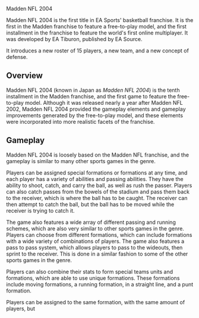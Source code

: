 Madden NFL 2004

Madden NFL 2004 is the first title in EA Sports' basketball franchise. It is the first in the Madden franchise to feature a free-to-play model, and the first installment in the franchise to feature the world's first online multiplayer. It was developed by EA Tiburon, published by EA Source.

It introduces a new roster of 15 players, a new team, and a new concept of defense.  

## Overview

Madden NFL 2004 (known in Japan as _Madden NFL 2004_) is the tenth installment in the Madden franchise, and the first game to feature the free-to-play model. Although it was released nearly a year after Madden NFL 2002, Madden NFL 2004 provided the gameplay elements and gameplay improvements generated by the free-to-play model, and these elements were incorporated into more realistic facets of the franchise.  
   
  

## Gameplay

Madden NFL 2004 is loosely based on the Madden NFL franchise, and the gameplay is similar to many other sports games in the genre.  
   
  
Players can be assigned special formations or formations at any time, and each player has a variety of abilities and passing abilities. They have the ability to shoot, catch, and carry the ball, as well as rush the passer. Players can also catch passes from the bowels of the stadium and pass them back to the receiver, which is where the ball has to be caught. The receiver can then attempt to catch the ball, but the ball has to be moved while the receiver is trying to catch it.
  

The game also features a wide array of different passing and running schemes, which are also very similar to other sports games in the genre. Players can choose from different formations, which can include formations with a wide variety of combinations of players. The game also features a pass to pass system, which allows players to pass to the wideouts, then sprint to the receiver. This is done in a similar fashion to some of the other sports games in the genre.

Players can also combine their stats to form special teams units and formations, which are able to use unique formations. These formations include moving formations, a running formation, in a straight line, and a punt formation.   
  
Players can be assigned to the same formation, with the same amount of players, but